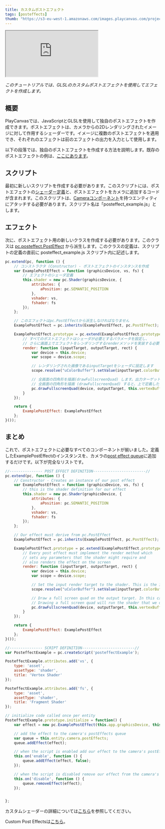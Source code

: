 ```yaml
---
title: カスタムポストエフェクト
tags: [posteffects]
thumb: "https://s3-eu-west-1.amazonaws.com/images.playcanvas.com/projects/12/406045/11D659-image-75.jpg"
---
```


<div className="iframe-container">
    <iframe loading="lazy" src="https://playcanv.as/p/3je0YP0q/" title="Custom Post Effects"></iframe>
</div>

*このチュートリアルでは、GLSLのカスタムポストエフェクトを使用してエフェクトを作成します。*

## 概要

PlayCanvasでは、JavaScriptとGLSLを使用して独自のポストエフェクトを作成できます。ポストエフェクトは、カメラからの2Dレンダリングされたイメージに対して作用するシェーダーです。イメージに複数のポストエフェクトを適用でき、それぞれのエフェクトは前のエフェクトの出力を入力として使用します。

以下の段落では、独自のポストエフェクトを作成する方法を説明します。既存のポストエフェクトの例は、[ここにあります][1]。

## スクリプト

最初に新しいスクリプトを作成する必要があります。このスクリプトには、ポストエフェクトの[シェーダー定義][2]と、ポストエフェクトをカメラに追加するコードが含まれます。このスクリプトは、[Cameraコンポーネント][3]を持つエンティティにアタッチする必要があります。スクリプト名は「posteffect_example.js」とします。

## エフェクト

次に、ポストエフェクト用の新しいクラスを作成する必要があります。このクラスは [pc.posteffect.PostEffect][4] から派生します。このクラスの定義は、スクリプトの定義の直前に posteffect_example.js スクリプト内に記述します。

```javascript
pc.extend(pc, function () {
    // コンストラクタ (Constructor) - ポストエフェクトのインスタンスを作成
    var ExamplePostEffect = function (graphicsDevice, vs, fs) {
        // エフェクトのシェーダ定義
        this.shader = new pc.Shader(graphicsDevice, {
            attributes: {
                aPosition: pc.SEMANTIC_POSITION
            },
            vshader: vs,
            fshader: fs
        });
    };

    // このエフェクトはpc.PostEffectから派生しなければなりません
    ExamplePostEffect = pc.inherits(ExamplePostEffect, pc.PostEffect);

    ExamplePostEffect.prototype = pc.extend(ExamplePostEffect.prototype, {
        // すべてのポストエフェクトはシェーダが必要とするパラメータを設定し、
        // さらに画面上でエフェクトをレンダリングするrenderメソッドを実装する必要があります
        render: function (inputTarget, outputTarget, rect) {
            var device = this.device;
            var scope = device.scope;

            // レンダリングされた画像であるinputTargetをシェーダに設定します
            scope.resolve("uColorBuffer").setValue(inputTarget.colorBuffer);

            // 全画面の四角形を描画(drawFullscreenQuad) します。出力ターゲット (outputTarget) はスクリーンです
            // 全画面の四角形を描画 (drawFullscreenQuad) すると、上で定義したシェーダが実行されます 
            pc.drawFullscreenQuad(device, outputTarget, this.vertexBuffer, this.shader, rect);
        }
    });

    return {
        ExamplePostEffect: ExamplePostEffect
    };
}());
```

## まとめ

これで、ポストエフェクトに必要なすべてのコンポーネントが揃いました。定義したExamplePostEffectのインスタンスを、カメラの[post effect queue][5]に追加するだけです。以下が完全なリストです。

```javascript
//--------------- POST EFFECT DEFINITION------------------------//
pc.extend(pc, function () {
    // Constructor - Creates an instance of our post effect
    var ExamplePostEffect = function (graphicsDevice, vs, fs) {
        // this is the shader definition for our effect
        this.shader = new pc.Shader(graphicsDevice, {
            attributes: {
                aPosition: pc.SEMANTIC_POSITION
            },
            vshader: vs,
            fshader: fs
        });
    };

    // Our effect must derive from pc.PostEffect
    ExamplePostEffect = pc.inherits(ExamplePostEffect, pc.PostEffect);

    ExamplePostEffect.prototype = pc.extend(ExamplePostEffect.prototype, {
        // Every post effect must implement the render method which
        // sets any parameters that the shader might require and
        // also renders the effect on the screen
        render: function (inputTarget, outputTarget, rect) {
            var device = this.device;
            var scope = device.scope;

            // Set the input render target to the shader. This is the image rendered from our camera
            scope.resolve("uColorBuffer").setValue(inputTarget.colorBuffer);

            // Draw a full screen quad on the output target. In this case the output target is the screen.
            // Drawing a full screen quad will run the shader that we defined above
            pc.drawFullscreenQuad(device, outputTarget, this.vertexBuffer, this.shader, rect);
        }
    });

    return {
        ExamplePostEffect: ExamplePostEffect
    };
}());

//--------------- SCRIPT DEFINITION------------------------//
var PosteffectExample = pc.createScript('posteffectExample');

PosteffectExample.attributes.add('vs', {
    type: 'asset',
    assetType: 'shader',
    title: 'Vertex Shader'
});

PosteffectExample.attributes.add('fs', {
    type: 'asset',
    assetType: 'shader',
    title: 'Fragment Shader'
});

// initialize code called once per entity
PosteffectExample.prototype.initialize = function() {
    var effect = new pc.ExamplePostEffect(this.app.graphicsDevice, this.vs.resource, this.fs.resource);

    // add the effect to the camera's postEffects queue
    var queue = this.entity.camera.postEffects;
    queue.addEffect(effect);

    // when the script is enabled add our effect to the camera's postEffects queue
    this.on('enable', function () {
        queue.addEffect(effect, false);
    });

    // when the script is disabled remove our effect from the camera's postEffects queue
    this.on('disable', function () {
        queue.removeEffect(effect);
    });


};
```

カスタムシェーダーの詳細については[こちら][6]を参照してください。

Custom Post Effectsは[こちら][7]。

[1]: https://github.com/playcanvas/engine/tree/master/scripts/posteffects
[2]: /api/pc.Shader.html
[4]: /api/pc.PostEffect.html
[3]: /user-manual/packs/components/camera
[6]: /tutorials/custom-shaders/
[5]: /api/pc.CameraComponent.html#postEffects
[7]: https://playcanvas.com/project/406045

